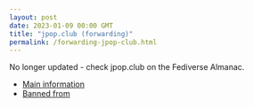 ```yaml
---
layout: post
date: 2023-01-09 00:00 GMT
title: "jpop.club (forwarding)"
permalink: /forwarding-jpop-club.html
---
```


No longer updated - check jpop.club on the Fediverse Almanac.

* [Main information](https://www.fediversealmanac.com/api/v1/instances/jpop.club)
* [Banned from](https://www.fediversealmanac.com/api/v1/instances/jpop.club/banned_from)

